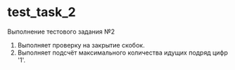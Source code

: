 # test_task_2
Выполнение тестового задания №2
1) Выполняет проверку на закрытие скобок.
2) Выполняет подсчёт максимального количества идущих подряд цифр '1'.

